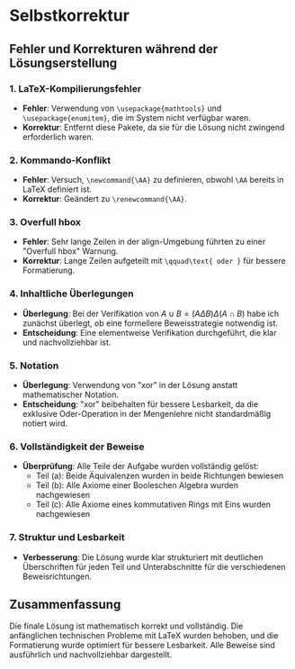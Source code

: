 # Selbstkorrektur

## Fehler und Korrekturen während der Lösungserstellung

### 1. LaTeX-Kompilierungsfehler
- **Fehler**: Verwendung von `\usepackage{mathtools}` und `\usepackage{enumitem}`, die im System nicht verfügbar waren.
- **Korrektur**: Entfernt diese Pakete, da sie für die Lösung nicht zwingend erforderlich waren.

### 2. Kommando-Konflikt
- **Fehler**: Versuch, `\newcommand{\AA}` zu definieren, obwohl `\AA` bereits in LaTeX definiert ist.
- **Korrektur**: Geändert zu `\renewcommand{\AA}`.

### 3. Overfull hbox
- **Fehler**: Sehr lange Zeilen in der align-Umgebung führten zu einer "Overfull hbox" Warnung.
- **Korrektur**: Lange Zeilen aufgeteilt mit `\qquad\text{ oder }` für bessere Formatierung.

### 4. Inhaltliche Überlegungen
- **Überlegung**: Bei der Verifikation von $A \cup B = (A \Delta B) \Delta (A \cap B)$ habe ich zunächst überlegt, ob eine formellere Beweisstrategie notwendig ist.
- **Entscheidung**: Eine elementweise Verifikation durchgeführt, die klar und nachvollziehbar ist.

### 5. Notation
- **Überlegung**: Verwendung von "xor" in der Lösung anstatt mathematischer Notation.
- **Entscheidung**: "xor" beibehalten für bessere Lesbarkeit, da die exklusive Oder-Operation in der Mengenlehre nicht standardmäßig notiert wird.

### 6. Vollständigkeit der Beweise
- **Überprüfung**: Alle Teile der Aufgabe wurden vollständig gelöst:
  - Teil (a): Beide Äquivalenzen wurden in beide Richtungen bewiesen
  - Teil (b): Alle Axiome einer Booleschen Algebra wurden nachgewiesen
  - Teil (c): Alle Axiome eines kommutativen Rings mit Eins wurden nachgewiesen

### 7. Struktur und Lesbarkeit
- **Verbesserung**: Die Lösung wurde klar strukturiert mit deutlichen Überschriften für jeden Teil und Unterabschnitte für die verschiedenen Beweisrichtungen.

## Zusammenfassung
Die finale Lösung ist mathematisch korrekt und vollständig. Die anfänglichen technischen Probleme mit LaTeX wurden behoben, und die Formatierung wurde optimiert für bessere Lesbarkeit. Alle Beweise sind ausführlich und nachvollziehbar dargestellt.